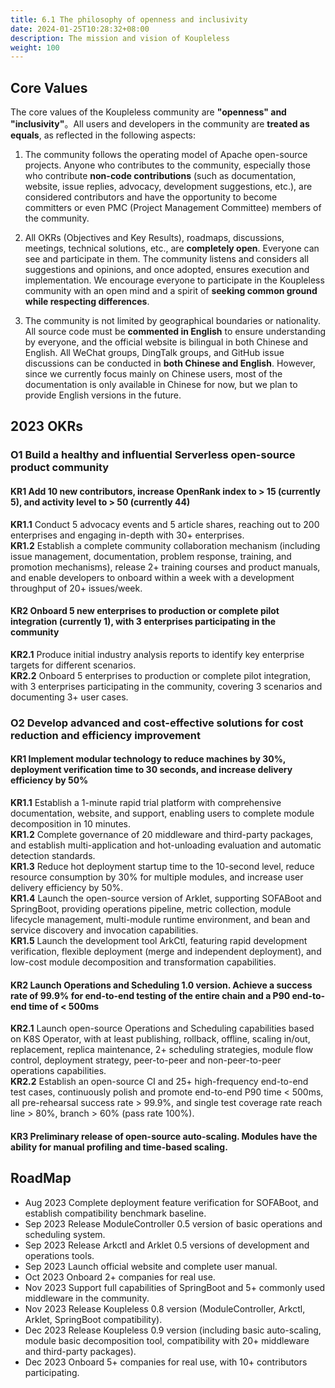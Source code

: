 ```yaml
---
title: 6.1 The philosophy of openness and inclusivity
date: 2024-01-25T10:28:32+08:00
description: The mission and vision of Koupleless
weight: 100
---
```


## Core Values
The core values of the Koupleless community are **"openness" and "inclusivity"**。All users and developers in the community are **treated as equals**, as reflected in the following aspects:

1. The community follows the operating model of Apache open-source projects. Anyone who contributes to the community, especially those who contribute **non-code contributions** (such as documentation, website, issue replies, advocacy, development suggestions, etc.), are considered contributors and have the opportunity to become committers or even PMC (Project Management Committee) members of the community.

2. All OKRs (Objectives and Key Results), roadmaps, discussions, meetings, technical solutions, etc., are **completely open**. Everyone can see and participate in them. The community listens and considers all suggestions and opinions, and once adopted, ensures execution and implementation. We encourage everyone to participate in the Koupleless community with an open mind and a spirit of **seeking common ground while respecting differences**.

3. The community is not limited by geographical boundaries or nationality. All source code must be **commented in English** to ensure understanding by everyone, and the official website is bilingual in both Chinese and English. All WeChat groups, DingTalk groups, and GitHub issue discussions can be conducted in **both Chinese and English**. However, since we currently focus mainly on Chinese users, most of the documentation is only available in Chinese for now, but we plan to provide English versions in the future.

## 2023 OKRs
### O1  Build a healthy and influential Serverless open-source product community
#### KR1  Add 10 new contributors, increase OpenRank index to > 15 (currently 5), and activity level to > 50 (currently 44)
**KR1.1**  Conduct 5 advocacy events and 5 article shares, reaching out to 200 enterprises and engaging in-depth with 30+ enterprises.<br />
**KR1.2**  Establish a complete community collaboration mechanism (including issue management, documentation, problem response, training, and promotion mechanisms), release 2+ training courses and product manuals, and enable developers to onboard within a week with a development throughput of 20+ issues/week.

#### KR2  Onboard 5 new enterprises to production or complete pilot integration (currently 1), with 3 enterprises participating in the community
**KR2.1**  Produce initial industry analysis reports to identify key enterprise targets for different scenarios.<br />
**KR2.2**  Onboard 5 enterprises to production or complete pilot integration, with 3 enterprises participating in the community, covering 3 scenarios and documenting 3+ user cases.


### O2  Develop advanced and cost-effective solutions for cost reduction and efficiency improvement

#### KR1  Implement modular technology to reduce machines by 30%, deployment verification time to 30 seconds, and increase delivery efficiency by 50%
**KR1.1**  Establish a 1-minute rapid trial platform with comprehensive documentation, website, and support, enabling users to complete module decomposition in 10 minutes.<br />
**KR1.2**  Complete governance of 20 middleware and third-party packages, and establish multi-application and hot-unloading evaluation and automatic detection standards.<br />
**KR1.3**  Reduce hot deployment startup time to the 10-second level, reduce resource consumption by 30% for multiple modules, and increase user delivery efficiency by 50%.<br />
**KR1.4**  Launch the open-source version of Arklet, supporting SOFABoot and SpringBoot, providing operations pipeline, metric collection, module lifecycle management, multi-module runtime environment, and bean and service discovery and invocation capabilities.<br />
**KR1.5**  Launch the development tool ArkCtl, featuring rapid development verification, flexible deployment (merge and independent deployment), and low-cost module decomposition and transformation capabilities.

#### KR2  Launch Operations and Scheduling 1.0 version. Achieve a success rate of 99.9% for end-to-end testing of the entire chain and a P90 end-to-end time of < 500ms
**KR2.1**  Launch open-source Operations and Scheduling capabilities based on K8S Operator, with at least publishing, rollback, offline, scaling in/out, replacement, replica maintenance, 2+ scheduling strategies, module flow control, deployment strategy, peer-to-peer and non-peer-to-peer operations capabilities.<br />
**KR2.2**  Establish an open-source CI and 25+ high-frequency end-to-end test cases, continuously polish and promote end-to-end P90 time < 500ms, all pre-rehearsal success rate > 99.9%, and single test coverage rate reach line > 80%, branch > 60% (pass rate 100%).

#### KR3  Preliminary release of open-source **auto-scaling**. Modules have the ability for manual profiling and time-based scaling.


## RoadMap

- Aug 2023  Complete deployment feature verification for SOFABoot, and establish compatibility benchmark baseline.
- Sep 2023  Release ModuleController 0.5 version of basic operations and scheduling system.
- Sep 2023  Release Arkctl and Arklet 0.5 versions of development and operations tools.
- Sep 2023  Launch official website and complete user manual.
- Oct 2023  Onboard 2+ companies for real use.
- Nov 2023  Support full capabilities of SpringBoot and 5+ commonly used middleware in the community.
- Nov 2023  Release Koupleless 0.8 version (ModuleController, Arkctl, Arklet, SpringBoot compatibility).
- Dec 2023  Release Koupleless 0.9 version (including basic auto-scaling, module basic decomposition tool, compatibility with 20+ middleware and third-party packages).
- Dec 2023  Onboard 5+ companies for real use, with 10+ contributors participating.


<br/>
<br/>
